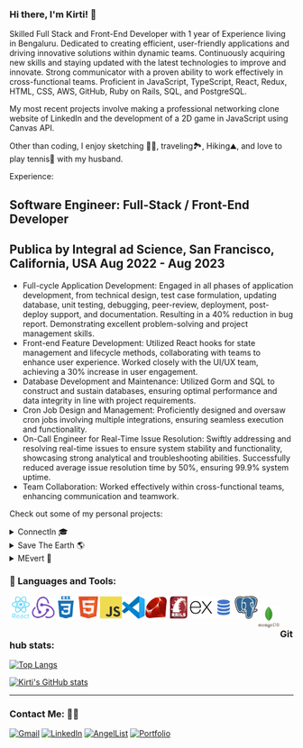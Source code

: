 ### Hi there, I'm Kirti! 👋

Skilled Full Stack and Front-End Developer with 1 year of Experience living in Bengaluru. Dedicated to creating efficient, user-friendly applications and driving innovative solutions within dynamic teams. Continuously acquiring new skills and staying updated with the latest technologies to improve and innovate. Strong communicator with a proven ability to work effectively in cross-functional teams.
Proficient in JavaScript, TypeScript, React, Redux, HTML, CSS, AWS, GitHub, Ruby on Rails, SQL, and PostgreSQL. 

My most recent projects involve making a professional networking clone website of LinkedIn and the development of a 2D game in JavaScript using Canvas API. 

Other than coding, I enjoy sketching ✍🏼, traveling🏞, Hiking⛰, and love to play tennis🏸 with my husband.

Experience: 
## Software Engineer: Full-Stack / Front-End Developer
## Publica by Integral ad Science, San Francisco, California, USA                                                                                            Aug 2022 - Aug 2023
- Full-cycle Application Development:  Engaged in all phases of application development, from technical design, test case formulation, updating database, unit testing, debugging, peer-review, deployment, post-deploy support, and documentation. Resulting in a 40% reduction in bug report. Demonstrating excellent problem-solving and project management skills.
- Front-end Feature Development: Utilized React hooks for state management and lifecycle methods, collaborating with teams to enhance user experience. Worked closely with the UI/UX team, achieving a 30% increase in user engagement.
- Database Development and Maintenance: Utilized Gorm and SQL to construct and sustain databases, ensuring optimal performance and data integrity in line with project requirements.
- Cron Job Design and Management: Proficiently designed and oversaw cron jobs involving multiple integrations, ensuring seamless execution and functionality.
- On-Call Engineer for Real-Time Issue Resolution: Swiftly addressing and resolving real-time issues to ensure system stability and functionality, showcasing strong analytical and troubleshooting abilities. Successfully reduced average issue resolution time by 50%, ensuring 99.9% system uptime.
- Team Collaboration: Worked effectively within cross-functional teams, enhancing communication and teamwork.

Check out some of my personal projects:

<details>
 <summary> ConnectIn 🎓</summary>
 </br>
 <a href="https://github.com/Kirti-Harode/ConnectIn" target="_blank" title="ConnectIn">
   <img src="https://github.com/Kirti-Harode/ConnectIn/blob/main/app/assets/images/project_pic.png" width="350">
 </a>
 </br>
 
 #### Technologies Used: 
 
 ![Ruby](https://img.shields.io/badge/ruby-%23CC342D.svg?style=for-the-badge&logo=ruby&logoColor=white)
 ![Rails](https://img.shields.io/badge/rails-%23CC0000.svg?style=for-the-badge&logo=ruby-on-rails&logoColor=white)
 ![React](https://img.shields.io/badge/react-%2320232a.svg?style=for-the-badge&logo=react&logoColor=%2361DAFB)
 ![Redux](https://img.shields.io/badge/redux-%23593d88.svg?style=for-the-badge&logo=redux&logoColor=white)
 ![HTML5](https://img.shields.io/badge/html5-%23E34F26.svg?style=for-the-badge&logo=html5&logoColor=white)
 ![CSS3](https://img.shields.io/badge/css3-%231572B6.svg?style=for-the-badge&logo=css3&logoColor=white)
 ![SASS](https://img.shields.io/badge/SASS-hotpink.svg?style=for-the-badge&logo=SASS&logoColor=white)
 ![Postgres](https://img.shields.io/badge/postgres-%23316192.svg?style=for-the-badge&logo=postgresql&logoColor=white)
 ![Heroku](https://img.shields.io/badge/heroku-%23430098.svg?style=for-the-badge&logo=heroku&logoColor=white)
 ![AWS](https://img.shields.io/badge/AWS-%23FF9900.svg?style=for-the-badge&logo=amazon-aws&logoColor=white)
 ![Webpack](https://img.shields.io/badge/webpack-%238DD6F9.svg?style=for-the-badge&logo=webpack&logoColor=black)
 ![NPM](https://img.shields.io/badge/NPM-%23000000.svg?style=for-the-badge&logo=npm&logoColor=white)

</details>

<details>
 <summary font-weight='500'>Save The Earth 🌎</summary>
 </br>
 <a href="https://github.com/Kirti-Harode/SaveTheEarth" target="_blank" title="Save the Earth ">
  <img src="https://github.com/Kirti-Harode/SaveTheEarth/blob/main/images/screenShot.png" width="300">
 </a>
 </br>
 
 #### Technologies Used:
 
 ![JavaScript](https://img.shields.io/badge/javascript-%23323330.svg?style=for-the-badge&logo=javascript&logoColor=%23F7DF1E)
 ![Canvas](https://img.shields.io/badge/Canvas-F5788D.svg?style=for-the-badge&logo=html5&logoColor=white)
 ![HTML5](https://img.shields.io/badge/html5-%23E34F26.svg?style=for-the-badge&logo=html5&logoColor=white)
 ![CSS3](https://img.shields.io/badge/css3-%231572B6.svg?style=for-the-badge&logo=css3&logoColor=white)
 ![Webpack](https://img.shields.io/badge/webpack-%238DD6F9.svg?style=for-the-badge&logo=webpack&logoColor=black)
 ![NPM](https://img.shields.io/badge/NPM-%23000000.svg?style=for-the-badge&logo=npm&logoColor=white)
 
</details>

<details>
 <summary>MEvert 👯 </summary>
 </br>
 <a href="https://github.com/annkim10/mevert" target="_blank" title="Mevert">
    <img src="https://github.com/annkim10/mevert/blob/main/frontend/public/ezgif.com-gif-maker.gif" width="350">
 </a>
 </br>
 
 #### Technologies Used: 
 
 ![Mongoose](https://img.shields.io/badge/Mongoose-%234ea94b.svg?style=for-the-badge&logo=mongoose.js&logoColor=white)
 ![Express.js](https://img.shields.io/badge/express.js-%23404d59.svg?style=for-the-badge&logo=express&logoColor=%2361DAFB)
 ![React](https://img.shields.io/badge/react-%2320232a.svg?style=for-the-badge&logo=react&logoColor=%2361DAFB)
 ![NodeJS](https://img.shields.io/badge/node.js-6DA55F?style=for-the-badge&logo=node.js&logoColor=white)
 ![MongoDB](https://img.shields.io/badge/MongoDB-%234ea94b.svg?style=for-the-badge&logo=mongodb&logoColor=white)
 ![HTML5](https://img.shields.io/badge/html5-%23E34F26.svg?style=for-the-badge&logo=html5&logoColor=white)
 ![CSS3](https://img.shields.io/badge/css3-%231572B6.svg?style=for-the-badge&logo=css3&logoColor=white)
 ![Heroku](https://img.shields.io/badge/heroku-%23430098.svg?style=for-the-badge&logo=heroku&logoColor=white)
 ![NPM](https://img.shields.io/badge/NPM-%23000000.svg?style=for-the-badge&logo=npm&logoColor=white)
 
</details>


### 🧰 Languages and Tools:
<div>
  <img src="https://github.com/devicons/devicon/blob/master/icons/react/react-original-wordmark.svg" title="React" alt="React" align="left" width="40" height="40"/>&nbsp;
  <img src="https://github.com/devicons/devicon/blob/master/icons/redux/redux-original.svg" title="Redux" alt="Redux " align="left" width="40" height="40"/>&nbsp;
  <img src="https://github.com/devicons/devicon/blob/master/icons/css3/css3-plain-wordmark.svg"  title="CSS3" alt="CSS" align="left" width="40" height="40"/>&nbsp;
  <img src="https://github.com/devicons/devicon/blob/master/icons/html5/html5-original.svg" title="HTML5" alt="HTML" align="left" width="40" height="40"/>&nbsp;
  <img src="https://github.com/devicons/devicon/blob/master/icons/javascript/javascript-original.svg" title="JavaScript" align="left" alt="JavaScript" width="40" height="40"/>&nbsp;
  <img align="left" width="40" height="40"x" src="https://raw.githubusercontent.com/github/explore/80688e429a7d4ef2fca1e82350fe8e3517d3494d/topics/visual-studio-code/visual-studio-code.png" />
  <img align="left" alt="Ruby" width="40" height="40" src="https://raw.githubusercontent.com/devicons/devicon/master/icons/ruby/ruby-original.svg" />              <img align="left" alt="rails" width="40" height="40" src="https://raw.githubusercontent.com/devicons/devicon/master/icons/rails/rails-original-wordmark.svg" /> 
 <img align="left" alt="Express.js" width="40" height="40" src="https://raw.githubusercontent.com/devicons/devicon/master/icons/express/express-original.svg" />  <img align="left" alt="SQL" width="40" height="40" src="https://raw.githubusercontent.com/github/explore/80688e429a7d4ef2fca1e82350fe8e3517d3494d/topics/sql/sql.png" />
<img align="left" alt="postgreSQL" width="40" height="40"src="https://raw.githubusercontent.com/github/explore/80688e429a7d4ef2fca1e82350fe8e3517d3494d/topics/postgresql/postgresql.png" />
    <img align="left" alt="mongoDB" width="40" height="40" src="https://raw.githubusercontent.com/devicons/devicon/master/icons/mongodb/mongodb-original-wordmark.svg" />
<!-- <img align="left" alt="webpack" width="40" height="40"src="https://raw.githubusercontent.com/devicons/devicon/d00d0969292a6569d45b06d3f350f463a0107b0d/icons/webpack/webpack-original.svg" /> 
 <img align="left" alt="GitHub" width="40" height="40"src="https://raw.githubusercontent.com/github/explore/78df643247d429f6cc873026c0622819ad797942/topics/github/github.png" />
<img src="https://github.com/devicons/devicon/blob/master/icons/git/git-original-wordmark.svg" title="Git" **alt="Git" align="left" width="40" height="40"/>
<img align="left" alt="Node.js" width="40" height="40" src="https://raw.githubusercontent.com/github/explore/80688e429a7d4ef2fca1e82350fe8e3517d3494d/topics/nodejs/nodejs.png" />
  <img src="https://github.com/devicons/devicon/blob/master/icons/mysql/mysql-original-wordmark.svg" title="MySQL"  alt="MySQL" align="left" width="40" height="40"/>
  <img src="https://github.com/devicons/devicon/blob/master/icons/nodejs/nodejs-original-wordmark.svg" title="NodeJS" alt="NodeJS" align="left" width="40" height="40"/>
  <img src="https://github.com/devicons/devicon/blob/master/icons/amazonwebservices/amazonwebservices-plain-wordmark.svg" title="AWS" alt="AWS" align="left" width="40" height="40"/>   -->
</div>
<br />

### Github stats:

[![Top Langs](https://github-readme-stats.vercel.app/api/top-langs/?username=kirti-harode&layout=compact&theme=buefy&langs_count=5)](https://github.com/anuraghazra/github-readme-stats) 

[![Kirti's GitHub stats](https://github-readme-stats.vercel.app/api?username=kirti-harode)](https://github.com/anuraghazra/github-readme-stats)

---

<!-- ### Contact Me: -->
<h3>Contact Me: 🙏🏻 </h3>

[![Gmail](https://img.shields.io/badge/Gmail-D14836?style=for-the-badge&logo=gmail&logoColor=white)](mailto:kikihrd20@gmail.com)
[![LinkedIn](https://img.shields.io/badge/linkedin-%230077B5.svg?style=for-the-badge&logo=linkedin&logoColor=white)](linkedin.com/in/kirti-harode-02b35b1b5)
[![AngelList](https://img.shields.io/badge/AngelList-%D14836.svg?style=for-the-badge&logo=AngelList&logoColor=white)](https://angel.co/profile/edit/overview)
[![Portfolio](https://img.shields.io/badge/Portfolio-%230077B5.svg?style=for-the-badge&logo=Portfolio&logoColor=white)](https://kirtibala-harode.netlify.app/)

<!--
**Kirti-Harode/Kirti-Harode** is a ✨ _special_ ✨ repository because its `README.md` (this file) appears on your GitHub profile.

Here are some ideas to get you started:

- 🔭 I’m currently working on ...
- 🌱 I’m currently learning ...
- 👯 I’m looking to collaborate on ...
- 🤔 I’m looking for help with ...
- 💬 Ask me about ...
- 📫 How to reach me: ...
- 😄 Pronouns: ...
- ⚡ Fun fact: ...
-->


